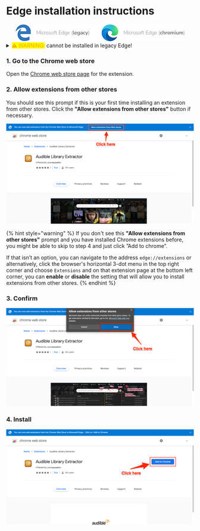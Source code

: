 # Edge installation instructions

<div align="center">

<img src="../.gitbook/assets/edge-icons-comparison.png" alt="If you are not sure which one you have, the icon is a dead giveaway.">

</div>

<details>

<summary><mark style="color:orange;">⚠️ WARNING:</mark> cannot be installed in legacy Edge!</summary>

This will not work in the legacy Edge browser that came with Windows 10 since 2015. The Chromium version of Edge was released January 15, 2020 and can be downloaded [here](https://www.microsoft.com/edge).&#x20;

Also importantly, support for Edge (legacy) has ended as of March 9, 2021 meaning it won't be getting any more security updates. If you have kept your Windows 10 up to date, it should've automatically replaced the legacy browser with the new Chromium based version. You can read about this switch straight from the source [here](https://techcommunity.microsoft.com/t5/microsoft-365-blog/new-microsoft-edge-to-replace-microsoft-edge-legacy-with-april-s/ba-p/2114224).

</details>

### 1. Go to the Chrome web store

Open the [Chrome web store page](https://chrome.google.com/webstore/detail/audible-library-extractor/deifcolkciolkllaikijldnjeloeaall) for the extension.

### 2. Allow extensions from other stores

You should see this prompt if this is your first time installing an extension from other stores. Click the **"Allow extensions from other stores"** button if necessary.

![](../.gitbook/assets/extension-edge-install-1.png)

{% hint style="warning" %}
If you don't see this **"Allow extensions from other stores"** prompt and you have installed Chrome extensions before, you might be able to skip to step 4 and just click ”Add to chrome”.

If that isn’t an option, you can navigate to the address `edge://extensions` or alternatively, click the browser's horizontal 3-dot menu in the top right corner and choose `Extensions` and on that extension page at the bottom left corner, you can **enable** or **disable** the setting that will allow you to install extensions from other stores.
{% endhint %}

### 3. Confirm

![](../.gitbook/assets/extension-edge-install-2.png)

### 4. Install

![](../.gitbook/assets/extension-edge-install-3.png)
